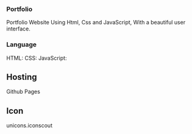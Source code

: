 
### Portfolio

Portfolio Website Using Html, Css and JavaScript, With a beautiful user interface.

### Language 

HTML: 
CSS: 
JavaScript: 

## Hosting

Github Pages

## Icon

unicons.iconscout

